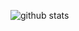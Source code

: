 
    
   ![github stats](https://github-readme-stats.vercel.app/api?username=1F1R5T&show_icons=true) 

